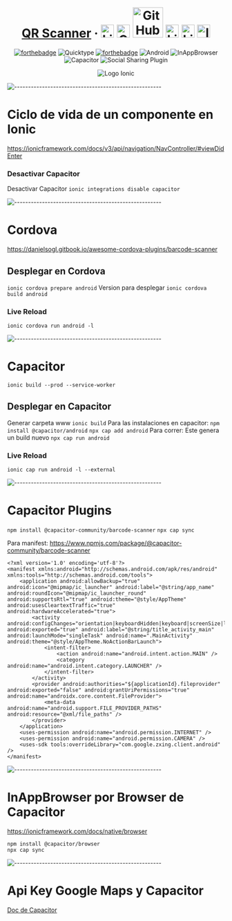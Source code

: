 <div align="center">

#  [QR Scanner](https://ionicframework.com/) &middot; [<img src="https://i.postimg.cc/wT4x8tWS/codepenblanco.png" alt="LinkedIn" class="footer-nav__link-image" height="30px" />](https://codepen.io/amarianjel/)   [<img src="https://i.postimg.cc/5NBMxTJX/github.png" alt="GitHub" class="footer-nav__link-image" height="30px" />](https://github.com/amarianjel)   [<img src="https://i.postimg.cc/1Xj3mL3G/github-Pages-blanco.png" alt="GitHub" class="footer-nav__link-image" height="70px" style="margin-bottom: -20px;"/>](https://amarianjel.github.io/Portfolio/)  [<img src="https://i.postimg.cc/J7BLFtdc/linkedin.png" alt="LinkedIn" class="footer-nav__link-image" height="30px" />](https://www.linkedin.com/in/amarianjel/)   [<img src="https://i.postimg.cc/1zqYRTyp/facebook.png" alt="LinkedIn" class="footer-nav__link-image" height="30px" />](https://www.facebook.com/Abraham13071993/)   [<img src="https://i.postimg.cc/sfJtqS4W/instagram.png" alt="Instagram" class="footer-nav__link-image" height="30px" />](https://www.instagram.com/abr_marianjel/)
[![forthebadge](https://img.shields.io/badge/Made%20with-Ionic-blue.svg)](https://ionicframework.com/)
![Quicktype](https://img.shields.io/badge/Quicktype-%E2%9A%99%EF%B8%8F-orange)
[![forthebadge](https://img.shields.io/badge/Angular-%F0%9F%8C%8D-red.svg)](https://angular.io/)
![Android](https://img.shields.io/badge/Android-%F0%9F%93%B1-brightgreen)
![InAppBrowser](https://img.shields.io/badge/InAppBrowser-%F0%9F%8C%8F%F0%9F%93%B6-yellow)
![Capacitor](https://img.shields.io/badge/Capacitor-%F0%9F%94%8C-blueviolet)
![Social Sharing Plugin](https://img.shields.io/badge/Social%20Sharing%20Plugin-%E2%86%95%EF%B8%8F%F0%9F%94%BD-lightgrey)


</div>

<div align="center">
  <p align="center">
    <img src="https://i.postimg.cc/wMRkmnnQ/ionic.png" alt="Logo Ionic">
  </p>
</div>

![-----------------------------------------------------](https://raw.githubusercontent.com/andreasbm/readme/master/assets/lines/rainbow.png)


# Ciclo de vida de un componente en Ionic
https://ionicframework.com/docs/v3/api/navigation/NavController/#viewDidEnter

### Desactivar Capacitor
Desactivar Capacitor
```ionic integrations disable capacitor```

![-----------------------------------------------------](https://raw.githubusercontent.com/andreasbm/readme/master/assets/lines/rainbow.png)
# Cordova
https://danielsogl.gitbook.io/awesome-cordova-plugins/barcode-scanner

## Desplegar en Cordova
```ionic cordova prepare android```
Version para desplegar
```ionic cordova build android```
### Live Reload
```ionic cordova run android -l```

![-----------------------------------------------------](https://raw.githubusercontent.com/andreasbm/readme/master/assets/lines/rainbow.png)
# Capacitor
```ionic build --prod --service-worker```
## Desplegar en Capacitor
Generar carpeta www
```ionic build```
Para las instalaciones en capacitor: 
```npm install @capacitor/android```
```npx cap add android```
Para correr: Este genera un build nuevo
```npx cap run android```

### Live Reload
```ionic cap run android -l --external```

![-----------------------------------------------------](https://raw.githubusercontent.com/andreasbm/readme/master/assets/lines/rainbow.png)

# Capacitor Plugins
```npm install @capacitor-community/barcode-scanner```
```npx cap sync```

Para manifest:
https://www.npmjs.com/package/@capacitor-community/barcode-scanner


```android
<?xml version='1.0' encoding='utf-8'?>
<manifest xmlns:android="http://schemas.android.com/apk/res/android" xmlns:tools="http://schemas.android.com/tools">
    <application android:allowBackup="true" android:icon="@mipmap/ic_launcher" android:label="@string/app_name" android:roundIcon="@mipmap/ic_launcher_round" android:supportsRtl="true" android:theme="@style/AppTheme" android:usesCleartextTraffic="true" android:hardwareAccelerated="true">
        <activity android:configChanges="orientation|keyboardHidden|keyboard|screenSize|locale|smallestScreenSize|screenLayout|uiMode" android:exported="true" android:label="@string/title_activity_main" android:launchMode="singleTask" android:name=".MainActivity" android:theme="@style/AppTheme.NoActionBarLaunch">
            <intent-filter>
                <action android:name="android.intent.action.MAIN" />
                <category android:name="android.intent.category.LAUNCHER" />
            </intent-filter>
        </activity>
        <provider android:authorities="${applicationId}.fileprovider" android:exported="false" android:grantUriPermissions="true" android:name="androidx.core.content.FileProvider">
            <meta-data android:name="android.support.FILE_PROVIDER_PATHS" android:resource="@xml/file_paths" />
        </provider>
    </application>
    <uses-permission android:name="android.permission.INTERNET" />
    <uses-permission android:name="android.permission.CAMERA" />
    <uses-sdk tools:overrideLibrary="com.google.zxing.client.android" />
</manifest>

```
![-----------------------------------------------------](https://raw.githubusercontent.com/andreasbm/readme/master/assets/lines/rainbow.png)
# InAppBrowser por Browser de Capacitor
https://ionicframework.com/docs/native/browser
```
npm install @capacitor/browser
npx cap sync
```
![-----------------------------------------------------](https://raw.githubusercontent.com/andreasbm/readme/master/assets/lines/rainbow.png)
# Api Key Google Maps y Capacitor

[Doc de Capacitor](https://ionicframework.com/docs/native/google-maps)